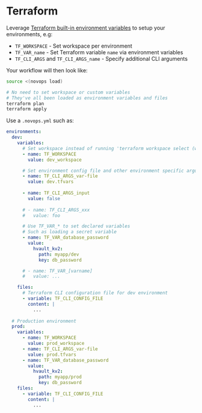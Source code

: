# Terraform

Leverage [Terraform built-in environment variables](https://developer.hashicorp.com/terraform/cli/config/environment-variables) to setup your environments, e.g:

- `TF_WORKSPACE` - Set workspace per environment
- `TF_VAR_name` - Set Terraform variable `name` via environment variables
- `TF_CLI_ARGS` and `TF_CLI_ARGS_name` - Specify additional CLI arguments

Your workflow will then look like:

```sh
source <(novops load)

# No need to set workspace or custom variables 
# They've all been loaded as environment variables and files
terraform plan
terraform apply
```

Use a `.novops.yml` such as:

```yaml
environments:
  dev:
    variables:
      # Set workspace instead of running 'terraform workspace select (workspace]' manually
      - name: TF_WORKSPACE
        value: dev_workspace

      # Set environment config file and other environment specific argument using TF_CLI_ARGS_*
      - name: TF_CLI_ARGS_var-file
        value: dev.tfvars
      
      - name: TF_CLI_ARGS_input
        value: false
        
      # - name: TF_CLI_ARGS_xxx
      #   value: foo

      # Use TF_VAR_* to set declared variables
      # Such as loading a secret variable
      - name: TF_VAR_database_password
        value:
          hvault_kv2:
            path: myapp/dev
            key: db_password

      # - name: TF_VAR_[varname]
      #   value: ...

    files:
      # Terraform CLI configuration file for dev environment
      - variable: TF_CLI_CONFIG_FILE
        content: |
          ...
      
  # Production environment
  prod:
    variables:
      - name: TF_WORKSPACE
        value: prod_workspace
      - name: TF_CLI_ARGS_var-file
        value: prod.tfvars
      - name: TF_VAR_database_password
        value:
          hvault_kv2:
            path: myapp/prod
            key: db_password
    files:
      - variable: TF_CLI_CONFIG_FILE
        content: |
          ...
```
